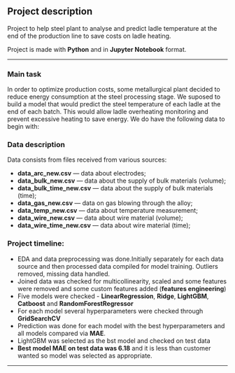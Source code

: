 ## **Project description**

Project to help steel plant to analyse and predict ladle temperature at the end of the production line to save costs on ladle heating.

Project is made with **Python** and in **Jupyter Notebook** format.

<hr>

### **Main task**

In order to optimize production costs, some metallurgical plant decided to reduce energy consumption at the steel processing stage. We suposed to build a model that would predict the steel temperature of each ladle at the end of each batch. This would allow ladle overheating monitoring and prevent excessive heating to save energy. We do have the following data to begin with:

### **Data description**

Data consists from files received from various sources:

* **data_arc_new.csv** — data about electrodes;
* **data_bulk_new.csv** — data about the supply of bulk materials (volume);
* **data_bulk_time_new.csv** — data about the supply of bulk materials (time);
* **data_gas_new.csv** — data on gas blowing through the alloy;
* **data_temp_new.csv** — data about temperature measurement;
* **data_wire_new.csv** — data about wire material (volume);
* **data_wire_time_new.csv** — data about wire material (time);

### **Project timeline:**
* EDA and data preprocessing was done.Initially separately for each data source and then processed data compiled for model training. Outliers removed, missing data handled.
* Joined data was checked for multicollinearity, scaled and some features were removed and some custom features added (**features engineering**)
* Five models were checked - **LinearRegression**, **Ridge**, **LightGBM**, **Catboost** and **RandomForestRegressor**
* For each model several hyperparameters were checked through **GridSearchCV**
* Prediction was done for each model with the best hyperparameters and all models compared via **MAE**.
* LightGBM was selected as the bst model and checked on test data
* **Best model MAE on test data was 6.18** and it is less than customer wanted so model was selected as appropriate.

<hr>
